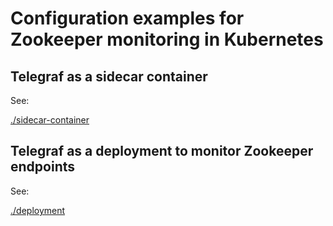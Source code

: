 # Configuration examples for Zookeeper monitoring in Kubernetes

## Telegraf as a sidecar container

See:

[./sidecar-container](./sidecar-container/)

## Telegraf as a deployment to monitor Zookeeper endpoints

See:

[./deployment](./deployment/)

